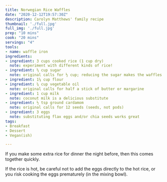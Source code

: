 ```yaml
---
title: Norwegian Rice Waffles
date: "2020-12-12T19:57:30Z"
description: Carolyn Matthews' family recipe
thumbnail: './full.jpg'
full_img: './full.jpg'
prep: "10 mins"
cook: "20 mins"
servings: "4"
tools:
- name: waffle iron
ingredients:
- ingredient: 3 cups cooked rice (1 cup dry)
  note: experiment with different kinds of rice!
- ingredient: ⅓ cup sugar
  note: original calls for ½ cup; reducing the sugar makes the waffles less crispy
- ingredient: 1¼ cup flour
- ingredient: ¼ cup vegetable oil
  note: original calls for half a stick of butter or margarine
- ingredient: 1 cup milk
  note: coconut milk is a delicious substitute
- ingredient: ½ tsp ground cardamom
  note: original calls for 12 seeds (seeds, not pods)
- ingredient: 3 eggs
  note: substituting flax eggs and/or chia seeds works great
tags:
- Breakfast
- Dessert
- Vegan(ish)

---
```


If you make some extra rice for dinner the night before, then this comes together quickly.

If the rice is hot, be careful not to add the eggs directly to the hot rice, or you risk cooking the eggs prematurely (in the mixing bowl).
